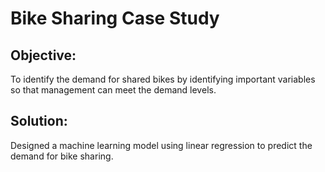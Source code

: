 # Bike Sharing Case Study

## Objective: 
To identify the demand for shared bikes by identifying important variables so that management can meet the demand levels.

## Solution: 
Designed a machine learning model using linear regression to predict the demand for bike sharing.
